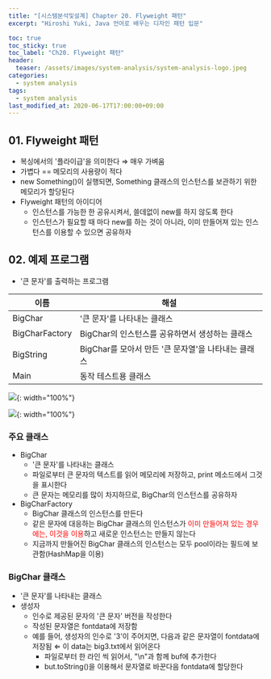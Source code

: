 ```yaml
---
title: "[시스템분석및설계] Chapter 20. Flyweight 패턴" 
excerpt: "Hiroshi Yuki, Java 언어로 배우는 디자인 패턴 입문"  

toc: true
toc_sticky: true
toc_label: "Ch20. Flyweight 패턴"
header:
  teaser: /assets/images/system-analysis/system-analysis-logo.jpeg
categories: 
  - system analysis
tags:
  - system analysis
last_modified_at: 2020-06-17T17:00:00+09:00  
---  
```


## 01. Flyweight 패턴  

- 복싱에서의 '플라이급'을 의미한다 ⇒ 매우 가벼움 
- 가볍다 == 메모리의 사용량이 적다 
- new Something()이 실행되면, Something 클래스의 인스턴스를 보관하기 위한 메모리가 할당된다 
- Flyweight 패턴의 아이디어 
  - 인스턴스를 가능한 한 공유시켜서, 쓸데없이 new를 하지 않도록 한다 
  - 인스턴스가 필요할 때 마다 new를 하는 것이 아니라, 이미 만들어져 있는 인스턴스를 이용할 수 있으면 공유하자  


## 02. 예제 프로그램  

- '큰 문자'를 출력하는 프로그램  

|이름|해설|
|----|----|
|BigChar|'큰 문자'를 나타내는 클래스|
|BigCharFactory|BigChar의 인스턴스를 공유하면서 생성하는 클래스|
|BigString|BigChar를 모아서 만든 '큰 문자열'을 나타내는 클래스|
|Main|동작 테스트용 클래스|  


![](https://eliotjang.github.io/assets/images/system-analysis/ch20-1.png){: width="100%"}  


![](https://eliotjang.github.io/assets/images/system-analysis/ch20-2.png){: width="100%"}  


### 주요 클래스  

- BigChar 
  - '큰 문자'를 나타내는 클래스 
  - 파일로부터 큰 문자의 텍스트를 읽어 메모리에 저장하고, print 메소드에서 그것을 표시한다 
  - 큰 문자는 메모리를 많이 차지하므로, BigChar의 인스턴스를 공유하자 
- BigCharFactory 
  - BigChar 클래스의 인스턴스를 만든다 
  - 같은 문자에 대응하는 BigChar 클래스의 인스턴스가 <span style="color:red">이미 만들어져 있는 경우에는, 이것을 이용</span>하고 새로운 인스턴스는 만들지 않는다 
  - 지금까지 만들어진 BigChar 클래스의 인스턴스는 모두 pool이라는 필드에 보관함(HashMap을 이용)  


### BigChar 클래스 

- '큰 문자'를 나타내는 클래스 
- 생성자 
  - 인수로 제공된 문자의 '큰 문자' 버전을 작성한다 
  - 작성된 문자열은 fontdata에 저장함 
  - 예를 들어, 생성자의 인수로 '3'이 주어지면, 다음과 같은 문자열이 fontdata에 저장됨 ⇐ 이 data는 big3.txt에서 읽어온다 
    - 파일로부터 한 라인 씩 읽어서, "\n"과 함께 buf에 추가한다 
    - but.toString()을 이용해서 문자열로 바꾼다음 fontdata에 할당한다  

















